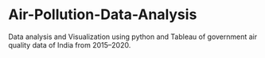 # Air-Pollution-Data-Analysis
Data analysis and Visualization using python and Tableau of government air quality data of  India from 2015–2020.
